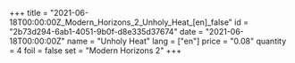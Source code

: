 +++
title = "2021-06-18T00:00:00Z_Modern_Horizons_2_Unholy_Heat_[en]_false"
id = "2b73d294-6ab1-4051-9b0f-d8e335d37674"
date = "2021-06-18T00:00:00Z"
name = "Unholy Heat"
lang = ["en"]
price = "0.08"
quantity = 4
foil = false
set = "Modern Horizons 2"
+++
